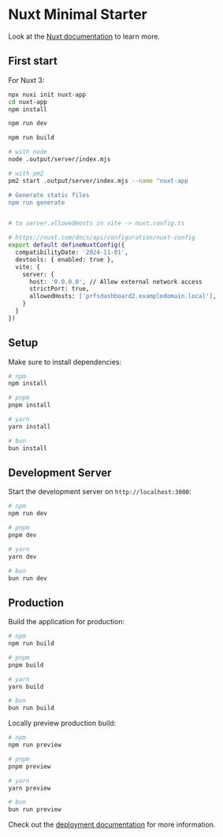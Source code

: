 # Nuxt Minimal Starter

Look at the [Nuxt documentation](https://nuxt.com/docs/getting-started/introduction) to learn more.

## First start

For Nuxt 3:

```bash
npx nuxi init nuxt-app
cd nuxt-app
npm install

npm run dev

npm run build

# with node
node .output/server/index.mjs

# with pm2
pm2 start .output/server/index.mjs --name "nuxt-app

# Generate static files
npm run generate

```

```bash

# to server.allowedHosts in vite -> nuxt.config.ts

# https://nuxt.com/docs/api/configuration/nuxt-config
export default defineNuxtConfig({
  compatibilityDate: '2024-11-01',
  devtools: { enabled: true },
  vite: {
    server: {
      host: '0.0.0.0', // Allow external network access
      strictPort: true,
      allowedHosts: ['prfsdashboard2.exampledomain.local'],
    }
  }
})
```



## Setup

Make sure to install dependencies:

```bash
# npm
npm install

# pnpm
pnpm install

# yarn
yarn install

# bun
bun install
```

## Development Server

Start the development server on `http://localhost:3000`:

```bash
# npm
npm run dev

# pnpm
pnpm dev

# yarn
yarn dev

# bun
bun run dev
```

## Production

Build the application for production:

```bash
# npm
npm run build

# pnpm
pnpm build

# yarn
yarn build

# bun
bun run build
```

Locally preview production build:

```bash
# npm
npm run preview

# pnpm
pnpm preview

# yarn
yarn preview

# bun
bun run preview
```

Check out the [deployment documentation](https://nuxt.com/docs/getting-started/deployment) for more information.
